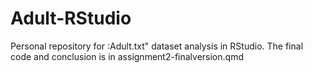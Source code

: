 # Adult-RStudio
Personal repository for :Adult.txt" dataset analysis in RStudio. The final code and conclusion is in assignment2-finalversion.qmd
